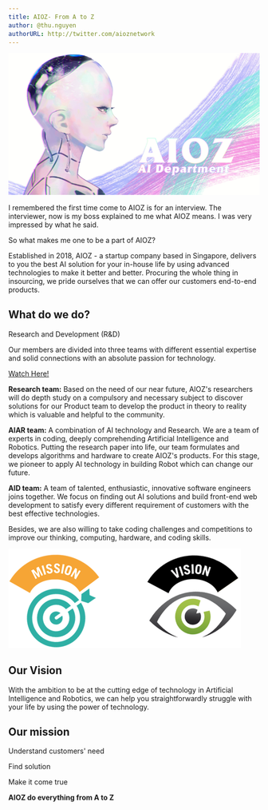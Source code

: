 ```yaml
---
title: AIOZ- From A to Z
author: @thu.nguyen
authorURL: http://twitter.com/aioznetwork
---
```


![Blog banner](assets/2021-04-12-aioz-atoz/Untitled.png)
<!--truncate-->

I remembered the first time come to AIOZ is for an interview. The interviewer, now is my boss explained to me what AIOZ means. I was very impressed by what he said.

So what makes me one to be a part of AIOZ?

Established in 2018, AIOZ - a startup company based in Singapore, delivers to you the best AI solution for your in-house life by using advanced technologies to make it better and better. Procuring the whole thing in insourcing, we pride ourselves that we can offer our customers end-to-end products.

## What do we do?

Research and Development (R&D)

Our members are divided into three teams with different essential expertise and solid connections with an absolute passion for technology.

[Watch Here!](assets/2021-04-12-aioz-atoz/AIOZ_members_suptershort.mp4)

**Research team:** Based on the need of our near future, AIOZ's researchers will do depth study on a compulsory and necessary subject to discover solutions for our Product team to develop the product in theory to reality which is valuable and helpful to the community.

**AIAR team:** A combination of AI technology and Research. We are a team of experts in coding, deeply comprehending Artificial Intelligence and Robotics. Putting the research paper into life, our team formulates and develops algorithms and hardware to create AIOZ's products. For this stage, we pioneer to apply AI technology in building Robot which can change our future.

**AID team:** A team of talented, enthusiastic, innovative software engineers joins together. We focus on finding out AI solutions and build front-end web development to satisfy every different requirement of customers with the best effective technologies.

Besides, we are also willing to take coding challenges and competitions to improve our thinking, computing, hardware, and coding skills.

![assets/2021-04-12-aioz-atoz/Untitled%201.png](assets/2021-04-12-aioz-atoz/Untitled%201.png)

## Our Vision

With the ambition to be at the cutting edge of technology in Artificial Intelligence and Robotics, we can help you straightforwardly struggle with your life by using the power of technology.

## Our mission

Understand customers' need

Find solution

Make it come true

**AIOZ do everything from A to Z**
